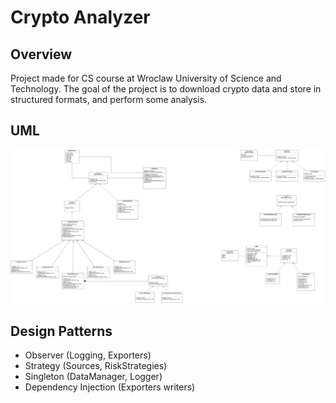 # Crypto Analyzer


## Overview

Project made for CS course at Wroclaw University of Science and Technology. The goal of the project is to download crypto data and store in structured formats, and perform some analysis.


## UML

![](https://github.com/Filipeak/crypto-analyzer/blob/main/assets/uml.jpg)


## Design Patterns

 - Observer (Logging, Exporters)
 - Strategy (Sources, RiskStrategies)
 - Singleton (DataManager, Logger)
 - Dependency Injection (Exporters writers)